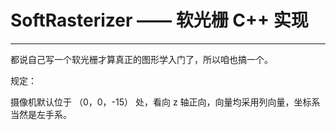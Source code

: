 # SoftRasterizer —— 软光栅 C++ 实现

----

都说自己写一个软光栅才算真正的图形学入门了，所以咱也搞一个。

规定：

摄像机默认位于 （0，0，-15） 处，看向 z 轴正向，向量均采用列向量，坐标系当然是左手系。

   

